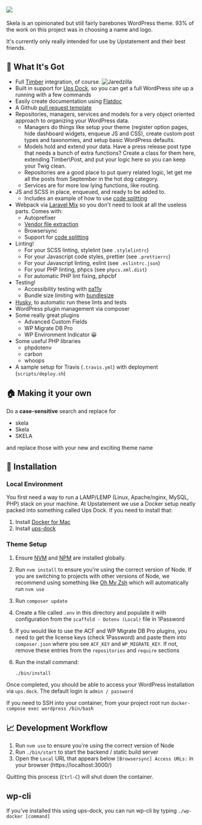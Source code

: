 <h1 align="center">
<img src="https://i.imgur.com/2GdqkHG.png" style="display: block; margin: 0 auto">
</h1>

Skela is an opinionated but still fairly barebones WordPress theme. 93% of the work on this project was in choosing a name and logo.

It's currently only really intended for use by Upstatement and their best friends.

## 🎁 What It's Got

- Full [Timber](https://www.upstatement.com/timber/) integration, of course. ![Jaredzilla](https://dujrsrsgsd3nh.cloudfront.net/img/emoticons/42425/jaredzilla-1369410877.gif)
- Built in support for [Ups Dock](https://github.com/Upstatement/ups-dock), so you can get a full WordPress site up a running with a few commands
- Easily create documentation using [Flatdoc](http://ricostacruz.com/flatdoc/)
- A Github [pull request template](https://github.com/Upstatement/skela-wp-theme/blob/master/.github/pull_request_template.md)
- Repositories, managers, services and models for a very object oriented approach to organizing your WordPress data.
  - Managers do things like setup your theme (register option pages, hide dashboard widgets, enqueue JS and CSS), create custom post types and taxonomies, and setup basic WordPress defaults.
  - Models hold and extend your data. Have a press release post type that needs a bunch of extra functions? Create a class for them here, extending Timber\Post, and put your logic here so you can keep your Twig clean.
  - Repositories are a good place to put query related logic, let get me all the posts from September in the hot dog category.
  - Services are for more low lying functions, like routing.
- JS and SCSS in place, enqueued, and ready to be added to.
  - Includes an example of how to use [code splitting](https://webpack.js.org/guides/code-splitting/)
- Webpack via [Laravel Mix](https://github.com/JeffreyWay/laravel-mix) so you don't need to look at all the useless parts. Comes with:
  - Autoprefixer
  - [Vendor file extraction](https://laravel-mix.com/docs/2.1/extract)
  - Browsersync
  - Support for [code splitting](https://webpack.js.org/guides/code-splitting/)
- Linting!
  - For your SCSS linting, stylelint (see `.stylelintrc`)
  - For your Javascript code styles, prettier (see `.prettierrc`)
  - For your Javascript linting, eslint (see `.eslintrc.json`)
  - For your PHP linting, phpcs (see `phpcs.xml.dist`)
  - For automatic PHP lint fixing, phpcbf
- Testing!
  - Accessibility testing with [pa11y](https://github.com/pa11y/pa11y)
  - Bundle size limiting with [bundlesize](https://github.com/siddharthkp/bundlesize)
- [Husky](https://github.com/typicode/husky), to automatic run these lints and tests <img src="https://i.imgur.com/n9pF1TA.jpg" width="15px">
- WordPress plugin management via composer
- Some really great plugins
  - Advanced Custom Fields
  - WP Migrate DB Pro
  - WP Environment Indicator 😀
- Some useful PHP libraries
  - phpdotenv
  - carbon
  - whoops
- A sample setup for Travis (`.travis.yml`) with deployment (`scripts/deploy.sh`)

## 🏠 Making it your own

Do a **case-sensitive** search and replace for

- skela
- Skela
- SKELA

and replace those with your new and exciting theme name

## 🔨 Installation

### Local Environment

You first need a way to run a LAMP/LEMP (Linux, Apache/nginx, MySQL, PHP) stack on your machine.
At Upstatement we use a Docker setup neatly packed into something called Ups Dock. If you need to install that:

1. Install [Docker for Mac](https://www.docker.com/docker-mac)
2. Install [ups-dock](https://github.com/upstatement/ups-dock)

### Theme Setup

1. Ensure [NVM](https://github.com/creationix/nvm) and [NPM](https://www.npmjs.com/) are installed globally.

2. Run `nvm install` to ensure you're using the correct version of Node. If you are switching to projects with other versions of Node, we recommend using something like [Oh My Zsh](https://github.com/robbyrussell/oh-my-zsh) which will automatically run `nvm use`

3. Run `composer update`

4. Create a file called `.env` in this directory and populate it with configuration from the `scaffold - Dotenv (Local)` file in 1Password

5. If you would like to use the ACF and WP Migrate DB Pro plugins, you need to get the license keys (check 1Password) and paste them into `composer.json` where you see `ACF_KEY` and `WP_MIGRATE_KEY`. If not, remove these entries from the `repositories` and `require` sections

6. Run the install command:

   ```
   ./bin/install
   ```

Once completed, you should be able to access your WordPress installation via `ups.dock`. The default login is `admin / password`

If you need to SSH into your container, from your project root run `docker-compose exec wordpress /bin/bash`

## 📈 Development Workflow

1. Run `nvm use` to ensure you're using the correct version of Node
2. Run `./bin/start` to start the backend / static build server
3. Open the `Local` URL that appears below `[Browsersync] Access URLs:` in your browser (https://localhost:3000/)

Quitting this process (`Ctrl-C`) will shut down the container.

## wp-cli

If you've installed this using ups-dock, you can run wp-cli by typing `./wp-docker [command]`
